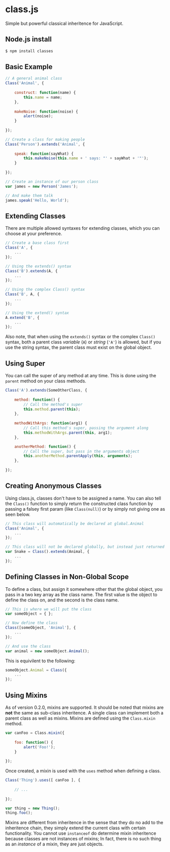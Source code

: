 # class.js

Simple but powerful classical inheritence for JavaScript.

## Node.js install

```bash
$ npm install classes
```

## Basic Example

```javascript
// A general animal class
Class('Animal', {
    
    construct: function(name) {
        this.name = name;
    },
    
    makeNoise: function(noise) {
        alert(noise);
    }
    
});

// Create a class for making people
Class('Person').extends('Animal', {
    
    speak: function(sayWhat) {
        this.makeNoise(this.name + ' says: "' + sayWhat + '"');
    }
    
});

// Create an instance of our person class
var james = new Person('James');

// And make them talk
james.speak('Hello, World');
```

## Extending Classes

There are multiple allowed syntaxes for extending classes, which you can choose at your preference.

```javascript
// Create a base class first
Class('A', {
    ...
});

// Using the extends() syntax
Class('B').extends(A, {
    ...
});

// Using the complex Class() syntax
Class('B', A, {
    ...
});

// Using the extend() syntax
A.extend('B', {
    ...
});
```

Also note, that when using the `extends()` syntax or the complex `Class()` syntax, both a parent class _variable_ (`A`) or _string_ (`'A'`) is allowed, but if you use the string syntax, the parent class must exist on the global object.

## Using Super

You can call the super of any method at any time. This is done using the `parent` method on your class methods.

```javascript
Class('A').extends(SomeOtherClass, {
    
    method: function() {
        // Call the method's super
        this.method.parent(this);
    },
    
    methodWithArgs: function(arg1) {
        // Call this method's super, passing the argument along
        this.methodWithArgs.parent(this, arg1);
    },

    anotherMethod: function() {
        // Call the super, but pass in the arguments object
        this.anotherMethod.parentApply(this, arguments);
    },
    
});
```

## Creating Anonymous Classes

Using class.js, classes don't have to be assigned a name. You can also tell the `Class()` function to simply return the constructed class function by passing a falsey first param (like `Class(null)`) or by simply not giving one as seen below.

```javascript
// This class will automatically be declared at global.Animal
Class('Animal', {
    ...
});

// This class will not be declared globally, but instead just returned
var Snake = Class().extends(Animal, {
    ...
});
```

## Defining Classes in Non-Global Scope

To define a class, but assign it somewhere other that the global object, you pass in a two key array as the class name. The first value is the object to define the class on, and the second is the class name.

```javascript
// This is where we will put the class
var someObject = { };

// Now define the class
Class([someObject, 'Animal'], {
    ...
});

// And use the class
var animal = new someObject.Animal();
```

This is equivilent to the following:

```javascript
someObject.Animal = Class({
	...
});
```

## Using Mixins

As of version 0.2.0, mixins are supported. It should be noted that mixins are __not__ the same as sub-class inheritence. A single class can implement both a parent class as well as mixins. Mixins are defined using the `Class.mixin` method.

```javascript
var canFoo = Class.mixin({
	
	foo: function() {
		alert('Foo!');
	}
	
});
```

Once created, a mixin is used with the `uses` method when defining a class.

```javascript
Class('Thing').uses([ canFoo ], {
	
	// ...
	
});

var thing = new Thing();
thing.foo();
```

Mixins are different from inheritence in the sense that they do no add to the inheritence chain, they simply extend the current class with certain functionality. You cannot use `instanceof` do determine mixin inheritence because classes are not instances of mixins; In fact, there is no such thing as an _instance_ of a mixin, they are just objects.

